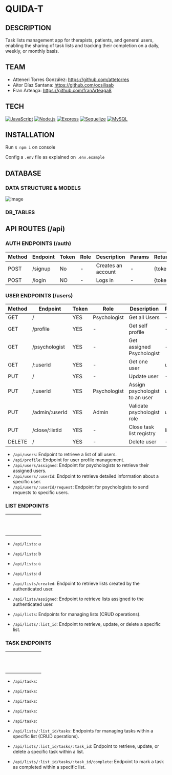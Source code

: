 # QUIDA-T

## DESCRIPTION
Task lists management app for therapists, patients, and general users, enabling the sharing of task lists and tracking their completion on a daily, weekly, or monthly basis.

## TEAM
- Atteneri Torres González: https://github.com/attetorres
- Aitor Díaz Santana: https://github.com/ocsilisab
- Fran Arteaga: https://github.com/franArteaga8

## TECH
[![JavaScript](https://img.shields.io/badge/JavaScript-F7DF1E?logo=javascript&logoColor=black)](https://developer.mozilla.org/en-US/docs/Web/JavaScript)
[![Node.js](https://img.shields.io/badge/Node.js-339933?logo=node.js&logoColor=white)](https://nodejs.org/)
[![Express](https://img.shields.io/badge/Express-000000?logo=express&logoColor=white)](https://expressjs.com/)
[![Sequelize](https://img.shields.io/badge/Sequelize-52B0E7?logo=sequelize&logoColor=white)](https://sequelize.org/)
[![MySQL](https://img.shields.io/badge/MySQL-4479A1?logo=mysql&logoColor=white)](https://www.mysql.com/)

## INSTALLATION
Run `$ npm i` on console

Config a `.env` file as explained on `.env.example`

## DATABASE

### DATA STRUCTURE & MODELS
![image](https://github.com/attetorres/cuida-t-app/assets/110516703/9ad0064b-a662-4325-bd5c-97ec19feaaf0)

### DB_TABLES


## API ROUTES (/api)


### AUTH ENDPOINTS (/auth)

|Method   |Endpoint   |Token   |Role   |Description   |Params   |Returns   |
|---|---|---|---|---|---|---|
| POST  |/signup   |No   | -  |Creates an account   |-   | {token}
|  POST |/login   |NO   |-   |Logs in    |-   | {token}   |

### USER ENDPOINTS (/users)

|Method  |Endpoint        |Token|Role          |Description                     |Params  |Returns                               |
|--------|----------------|-----|--------------|--------------------------------|--------|--------------------------------------|
| GET    |  /             | YES | Psychologist | Get all Users                  | -      | [{users}]                            |
| GET    | /profile       | YES | -            | Get self profile               | -      |  {user}                              |
| GET    | /psychologist  | YES | -            | Get assigned Psychologist      | -      | {psychologist}                       |
| GET    | /:userId       | YES | -            | Get one user                   | userId | {user}                               |
| PUT    | /              | YES | -            | Update user                    | -      | {user}                               |
| PUT    | /:userId       | YES | Psychologist | Assign psychologist to an user | userId |  {user}                              |
| PUT    | /admin/:userId | YES | Admin        | Validate psychologist role     | userId | Updated successfully, {psychologist} |
| PUT    | /close/:listId | YES | -            | Close task list registry       | listId |  [{tasks}]                           |
| DELETE | /              | YES | -            | Delete user                    | -      |  User deleted                        |



- `/api/users`: Endpoint to retrieve a list of all users.
- `/api/profile`: Endpoint for user profile management.
- `/api/users/assigned`: Endpoint for psychologists to retrieve their assigned users.
- `/api/users/:userId`: Endpoint to retrieve detailed information about a specific user.
- `/api/users/:userId/request`: Endpoint for psychologists to send requests to specific users.

  
### LIST ENDPOINTS

|   |   |   |   |   |   |   |
|---|---|---|---|---|---|---|
|   |   |   |   |   |   |   |
|   |   |   |   |   |   |   |
|   |   |   |   |   |   |   |
|   |   |   |   |   |   |   |
|   |   |   |   |   |   |   |
|   |   |   |   |   |   |   |
|   |   |   |   |   |   |   |
|   |   |   |   |   |   |   |
|   |   |   |   |   |   |   |
|   |   |   |   |   |   |   |
|   |   |   |   |   |   |   |

- `/api/lists`: a
- `/api/lists`: b
- `/api/lists`: c
- `/api/lists`: d

- `/api/lists/created`: Endpoint to retrieve lists created by the authenticated user.
- `/api/lists/assigned`: Endpoint to retrieve lists assigned to the authenticated user.
- `/api/lists`: Endpoints for managing lists (CRUD operations).
- `/api/lists/:list_id`: Endpoint to retrieve, update, or delete a specific list.

  
### TASK ENDPOINTS

|   |   |   |   |   |   |   |
|---|---|---|---|---|---|---|
|   |   |   |   |   |   |   |
|   |   |   |   |   |   |   |
|   |   |   |   |   |   |   |
|   |   |   |   |   |   |   |
|   |   |   |   |   |   |   |
|   |   |   |   |   |   |   |
|   |   |   |   |   |   |   |
|   |   |   |   |   |   |   |
|   |   |   |   |   |   |   |
|   |   |   |   |   |   |   |
|   |   |   |   |   |   |   |

- `/api/tasks`:
- `/api/tasks`:
- `/api/tasks`:
- `/api/tasks`:
- `/api/tasks`:

- `/api/lists/:list_id/tasks`: Endpoints for managing tasks within a specific list (CRUD operations).
- `/api/lists/:list_id/tasks/:task_id`: Endpoint to retrieve, update, or delete a specific task within a list.
- `/api/lists/:list_id/tasks/:task_id/complete`: Endpoint to mark a task as completed within a specific list.
